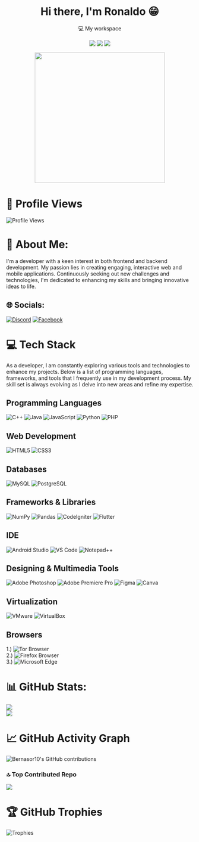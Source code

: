 <h1 align='center'>
  Hi there, I'm Ronaldo 😁
</h1>

<p align='center'>
  💻 My workspace<br/><br/>
  <img src="https://img.shields.io/badge/Windows_11-0078d4?style=for-the-badge&logo=windows-11&logoColor=white" />
  <img src="https://img.shields.io/badge/RAM-16GB-%230071C5.svg?&style=for-the-badge&logoColor=white" />
  <img src="https://img.shields.io/badge/RTX-4060%20Ti-76b900?logo=nvidia&style=for-the-badge&logoColor=white" />
</p>

<p align='center'>
  <a href="#"><img src="https://github-readme-stats.vercel.app/api?username=Bernasor10&show_icons=true&count_private=true&theme=dark" width="350"></a>
</p>

# 👀 Profile Views
![Profile Views](https://komarev.com/ghpvc/?username=Bernasor10&color=blueviolet)

# 🚀 About Me:
I'm a developer with a keen interest in both frontend and backend development. My passion lies in creating engaging, interactive web and mobile applications. Continuously seeking out new challenges and technologies, I'm dedicated to enhancing my skills and bringing innovative ideas to life.

## 🌐 Socials:
[![Discord](https://img.shields.io/badge/Discord-%237289DA.svg?logo=discord&logoColor=white)](https://discord.gg/potato3062) [![Facebook](https://img.shields.io/badge/Facebook-%231877F2.svg?logo=Facebook&logoColor=white)](https://www.facebook.com/maximuslincoln010/)

# 💻 Tech Stack
As a developer, I am constantly exploring various tools and technologies to enhance my projects. Below is a list of programming languages, frameworks, and tools that I frequently use in my development process. My skill set is always evolving as I delve into new areas and refine my expertise.

## Programming Languages
![C++](https://img.shields.io/badge/c++-%2300599C.svg?style=flat&logo=c%2B%2B&logoColor=white) ![Java](https://img.shields.io/badge/java-%23ED8B00.svg?style=flat&logo=java&logoColor=white) ![JavaScript](https://img.shields.io/badge/javascript-%23323330.svg?style=flat&logo=javascript&logoColor=%23F7DF1E) ![Python](https://img.shields.io/badge/python-3670A0?style=flat&logo=python&logoColor=ffdd54) ![PHP](https://img.shields.io/badge/php-%23777BB4.svg?style=flat&logo=php&logoColor=white)

## Web Development
![HTML5](https://img.shields.io/badge/html5-%23E34F26.svg?style=flat&logo=html5&logoColor=white) ![CSS3](https://img.shields.io/badge/css3-%231572B6.svg?style=flat&logo=css3&logoColor=white)

## Databases
![MySQL](https://img.shields.io/badge/mysql-%2300f.svg?style=flat&logo=mysql&logoColor=white) ![PostgreSQL](https://img.shields.io/badge/postgresql-%23316192.svg?style=flat&logo=postgresql&logoColor=white)

## Frameworks & Libraries
![NumPy](https://img.shields.io/badge/numpy-%23013243.svg?style=flat&logo=numpy&logoColor=white) 
![Pandas](https://img.shields.io/badge/pandas-%23150458.svg?style=flat&logo=pandas&logoColor=white)
![CodeIgniter](https://img.shields.io/badge/CodeIgniter-EF4223?style=flat&logo=codeigniter&logoColor=white)
![Flutter](https://img.shields.io/badge/Flutter-02569B?style=for-the-badge&logo=flutter&logoColor=white)

## IDE
![Android Studio](https://img.shields.io/badge/Android_Studio-3DDC84?style=for-the-badge&logo=android-studio&logoColor=white)
![VS Code](https://img.shields.io/badge/VSCode-0078D4?style=for-the-badge&logo=visual%20studio%20code&logoColor=white)
![Notepad++](https://img.shields.io/badge/Notepad++-90E59A.svg?style=for-the-badge&logo=notepad%2B%2B&logoColor=black)

## Designing & Multimedia Tools
![Adobe Photoshop](https://img.shields.io/badge/adobephotoshop-%2331A8FF.svg?style=flat&logo=adobephotoshop&logoColor=white) ![Adobe Premiere Pro](https://img.shields.io/badge/Adobe%20Premiere%20Pro-9999FF.svg?style=flat&logo=Adobe%20Premiere%20Pro&logoColor=white) ![Figma](https://img.shields.io/badge/figma-%23F24E1E.svg?style=flat&logo=figma&logoColor=white) ![Canva](https://img.shields.io/badge/Canva-%2300C4CC.svg?style=flat&logo=Canva&logoColor=white)

## Virtualization
![VMware](https://img.shields.io/badge/VMware-231f20?style=for-the-badge&logo=VMware&logoColor=white)
![VirtualBox](https://img.shields.io/badge/VirtualBox-21416b?style=for-the-badge&logo=VirtualBox&logoColor=white)

## Browsers
1.) ![Tor Browser](https://img.shields.io/badge/Tor_Browser-7D4698?style=for-the-badge&logo=Tor-Browser&logoColor=white)<br>
2.) ![Firefox Browser](https://img.shields.io/badge/Firefox_Browser-FF7139?style=for-the-badge&logo=Firefox-Browser&logoColor=white)<br>
3.) ![Microsoft Edge](https://img.shields.io/badge/Microsoft_Edge-0078D7?style=for-the-badge&logo=Microsoft-edge&logoColor=white)<br>

# 📊 GitHub Stats:
![](https://github-readme-streak-stats.herokuapp.com/?user=Bernasor10&theme=dark&hide_border=true)<br/>
![](https://github-readme-stats.vercel.app/api/top-langs/?username=Bernasor10&theme=dark&hide_border=true&include_all_commits=true&count_private=true&layout=compact)

# 📈 GitHub Activity Graph
![Bernasor10's GitHub contributions](https://ghchart.rshah.org/Bernasor10)

### 🔝 Top Contributed Repo
![](https://github-contributor-stats.vercel.app/api?username=Bernasor10&limit=5&theme=dark&combine_all_yearly_contributions=true)

# 🏆 GitHub Trophies
![Trophies](https://github-profile-trophy.vercel.app/?username=Bernasor10&theme=onedark)
